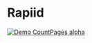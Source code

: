 # Rapiid

[![Demo CountPages alpha](https://share.gifyoutube.com/KzB6Gb.gif)](https://www.youtube.com/watch?v=ek1j272iAmc)
